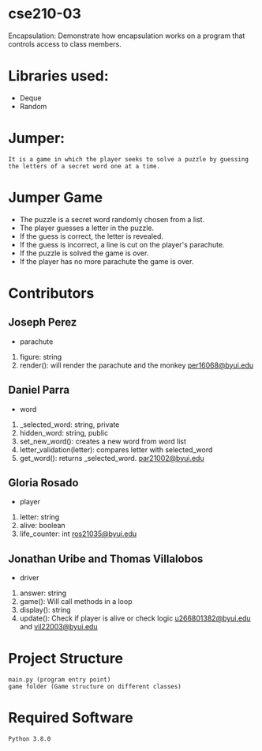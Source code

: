 # cse210-03
Encapsulation: Demonstrate how encapsulation works on a program that controls access to class members.

# Libraries used: 
* Deque
* Random

# Jumper:
    It is a game in which the player seeks to solve a puzzle by guessing the letters of a secret word one at a time. 

# Jumper Game
* The puzzle is a secret word randomly chosen from a list.
* The player guesses a letter in the puzzle.
* If the guess is correct, the letter is revealed.
* If the guess is incorrect, a line is cut on the player's parachute.
* If the puzzle is solved the game is over.
* If the player has no more parachute the game is over.


# Contributors 

## Joseph Perez
- parachute 
1. figure: string
2. render(): will render the parachute and the monkey
  per16068@byui.edu
  
## Daniel Parra
- word  
1. _selected_word: string, private 
2. hidden_word: string, public
3. set_new_word(): creates a new word from word list
4. letter_validation(letter): compares letter with selected_word
5. get_word(): returns _selected_word. 
  par21002@byui.edu
  
## Gloria Rosado
- player 
1. letter: string
2. alive: boolean
3. life_counter: int
  ros21035@byui.edu
## Jonathan Uribe and Thomas Villalobos
- driver 
1. answer: string
2. game(): Will call methods in a loop
3. display(): string
4. update(): Check if player is alive or check logic
  u266801382@byui.edu and vil22003@byui.edu

# Project Structure

    main.py (program entry point)
    game folder (Game structure on different classes)

# Required Software
    Python 3.8.0


  

      
   
    

